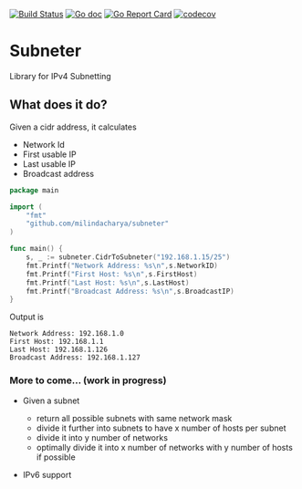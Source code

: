[![Build Status](https://travis-ci.com/milindacharya/subneter.svg?token=Wyb8SqqCcFJVfPuSPGUZ&branch=master)](https://travis-ci.com/milindacharya/subneter)
[![Go doc](http://img.shields.io/badge/go-documentation-blue.svg?style=flat-square)](https://godoc.org/github.com/milindacharya/subneter)
[![Go Report Card](https://goreportcard.com/badge/github.com/milindacharya/subneter)](https://goreportcard.com/report/github.com/milindacharya/subneter)
[![codecov](https://codecov.io/gh/milindacharya/subneter/branch/master/graph/badge.svg)](https://codecov.io/gh/milindacharya/subneter)

# Subneter

Library for IPv4 Subnetting

## What does it do?

Given a cidr address, it calculates

- Network Id
- First usable IP
- Last usable IP
- Broadcast address

```go
package main

import (
	"fmt"
	"github.com/milindacharya/subneter"
)

func main() {
	s, _ := subneter.CidrToSubneter("192.168.1.15/25")
	fmt.Printf("Network Address: %s\n",s.NetworkID)
	fmt.Printf("First Host: %s\n",s.FirstHost)
	fmt.Printf("Last Host: %s\n",s.LastHost)
	fmt.Printf("Broadcast Address: %s\n",s.BroadcastIP)
}

```
Output is 
```
Network Address: 192.168.1.0
First Host: 192.168.1.1
Last Host: 192.168.1.126
Broadcast Address: 192.168.1.127
```

### More to come... (work in progress)

- Given a subnet 
    - return all possible subnets with same network mask
    - divide it further into subnets to have x number of hosts per subnet
    - divide it into y number of networks
    - optimally divide it into x number of networks with y number of hosts if possible 

- IPv6 support
